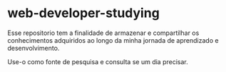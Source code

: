 # web-developer-studying

Esse repositorio tem a finalidade de armazenar e compartilhar os conhecimentos adquiridos ao longo da minha jornada de aprendizado e desenvolvimento.

Use-o como fonte de pesquisa e consulta se um dia precisar.